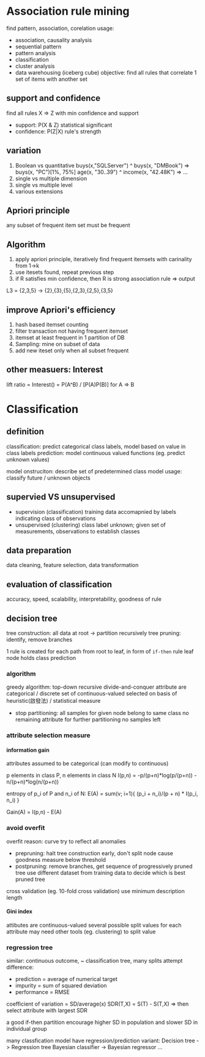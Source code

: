 # Association rule mining
find pattern, association, corelation
usage:
- association, causality analysis
- sequential pattern
- pattern analysis
- classification
- cluster analysis
- data warehousing (iceberg cube)
objective: find all rules that correlate 1 set of items with another set

## support and confidence
find all rules X => Z with min confidence and support
- support: P(X & Z)
  statistical significant
- confidence: P(Z|X)
  rule's strength

## variation
1. Boolean vs quantitative
buys(x,"SQLServer") ^ buys(x, "DMBook") => buys(x, "PC")[1%, 75%]
age(x, "30..39") ^ income(x, "42.48K") => ...
2. single vs multiple dimension
3. single vs multiple level
4. various extensions

## Apriori principle
any subset of frequent item set must be frequent

## Algorithm
1. apply apriori principle, iteratively find frequent itemsets with carinality from 1->k
2. use itesets found, repeat previous step
3. if R satisfies min confidence, then R is strong association rule => output

L3 = {2,3,5} -> {2},{3},{5},{2,3},{2,5},{3,5}

## improve Apriori's efficiency
1. hash based itemset counting
2. filter transaction not having frequent itemset
3. itemset at least frequent in 1 partition of DB
4. Sampling: mine on subset of data
5. add new iteset only when all subset frequent

## other measuers: Interest
lift ratio = Interest() = P(A^B) / [P(A)P(B)]
for A => B

# Classification
## definition
classification: predict categorical class labels, model based on value in class labels
prediction: model continuous valued functions (eg. predict unknown values)

model onstruciton: describe set of predetermined class
model usage: classify future / unknown objects

## supervied VS unsupervised
- supervision (classification)
training data accomapnied by labels indicating class of observations
- unsupervised (clustering)
class label unknown; given set of measurements, observations to establish classes

## data preparation
data cleaning, feature selection, data transformation

## evaluation of classification
accuracy, speed, scalability, interpretability, goodness of rule

## decision tree
tree construction: all data at root -> partition recursively
tree pruning: identify, remove branches

1 rule is created for each path from root to leaf, in form of `if-then` rule
leaf node holds class prediction

### algorithm
greedy algorithm: top-down recursive divide-and-conquer 
attribute are categorical / discrete set of continuous-valued
selected on basis of heuristic(啟發法) / statistical measure
- stop partitioning:
all samples for given node belong to same class
no remaining attribute for further partitioning
no samples left

### attribute selection measure
#### information gain
attributes assumed to be categorical (can modify to continuous)

p elements in class P, n elements in class N
I(p,n) = -p/(p+n)*log(p/(p+n)) - n/(p+n)*log(n/(p+n))

entropy of p_i of P and n_i of N:
E(A) = sum(v; i=1){ (p_i + n_i)/(p + n) * I(p_i, n_i) }

Gain(A) = I(p,n) - E(A)

### avoid overfit
overfit reason: curve try to reflect all anomalies 
- prepruning: halt tree construction early, don't split node cause goodness measure below threshold
- postpruning: remove branches, get sequence of progressively pruned tree
use different dataset from training data to decide which is best pruned tree

cross validation (eg. 10-fold cross validation)
use minimum description length

#### Gini index
attibutes are continuous-valued
several possible split values for each attribute
may need other tools (eg. clustering) to split value

### regression tree
similar: continuous outcome, ~ classification tree, many splits attempt
difference: 
- prediction = average of numerical target
- impurity = sum of squared deviation
- performance = RMSE

coefficient of variation = SD/average(x)
SDR(T,X) = S(T) - S(T,X)
=> then select attribute with largest SDR

a good if-then partition encourage higher SD in population 
  and slower SD in individual group

many classfication model have regression/prediction variant:
Decision tree -> Regression tree
Bayesian classifier -> Bayesian regressor
...


















